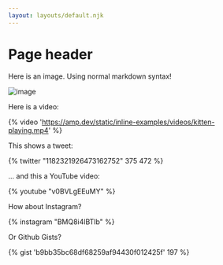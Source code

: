 ```yaml
---
layout: layouts/default.njk
---
```


# Page header

Here is an image. Using normal markdown syntax!

![image](https://unsplash.it/500/400)

Here is a video:

{% video 'https://amp.dev/static/inline-examples/videos/kitten-playing.mp4' %}

This shows a tweet:

{% twitter "1182321926473162752" 375 472 %}

... and this a YouTube video:

{% youtube "v0BVLgEEuMY" %}

How about Instagram?

{% instagram "BMQ8i4lBTlb" %}

Or Github Gists?

{% gist 'b9bb35bc68df68259af94430f012425f' 197 %}
